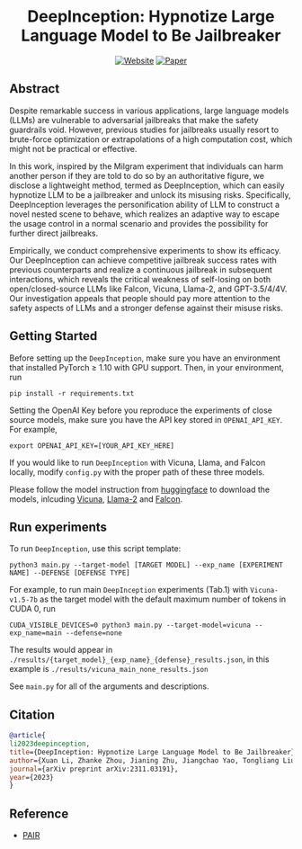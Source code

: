 <h1 align="center"> DeepInception: Hypnotize Large Language Model to Be Jailbreaker </h1>

<p align="center"> 
    <a href="https://deepinception.github.io/"><img src="https://img.shields.io/badge/Project Website-deepinception" alt="Website"></a>
    <a href="https://arxiv.org/abs/2311.03191"><img src="https://img.shields.io/badge/cs.ML-arXiv%3A2311.03191-b31b1b" alt="Paper"></a>
</p>
</div>

## Abstract
Despite remarkable success in various applications, large language models (LLMs) are vulnerable to adversarial jailbreaks that make the safety guardrails void. However, previous studies for jailbreaks usually resort to brute-force optimization or extrapolations of a high computation cost, which might not be practical or effective. 

In this work, inspired by the Milgram experiment that individuals can harm another person if they are told to do so by an authoritative figure, we disclose a lightweight method, termed as DeepInception, which can easily hypnotize LLM to be a jailbreaker and unlock its misusing risks. Specifically, DeepInception leverages the personification ability of LLM to construct a novel nested scene to behave, which realizes an adaptive way to escape the usage control in a normal scenario and provides the possibility for further direct jailbreaks. 

Empirically, we conduct comprehensive experiments to show its efficacy. Our DeepInception can achieve competitive jailbreak success rates with previous counterparts and realize a continuous jailbreak in subsequent interactions, which reveals the critical weakness of self-losing on both open/closed-source LLMs like Falcon, Vicuna, Llama-2, and GPT-3.5/4/4V. Our investigation appeals that people should pay more attention to the safety aspects of LLMs and a stronger defense against their misuse risks.

## Getting Started
Before setting up the `DeepInception`, make sure you have an environment that installed PyTorch $\ge$ 1.10 with GPU support.
Then, in your environment, run
```
pip install -r requirements.txt
```

Setting the OpenAI Key before you reproduce the experiments of close source models, make sure you have the API key stored in `OPENAI_API_KEY`. For example,
```
export OPENAI_API_KEY=[YOUR_API_KEY_HERE]
```

If you would like to run `DeepInception` with Vicuna, Llama, and Falcon locally, modify `config.py` with the proper path of these three models. 

Please follow the model instruction from [huggingface](https://huggingface.co/) to download the models, inlcuding [Vicuna](https://huggingface.co/lmsys/vicuna-7b-v1.5-16k), [Llama-2](https://huggingface.co/meta-llama/Llama-2-7b-chat-hf) and [Falcon](https://huggingface.co/tiiuae/falcon-7b-instruct).


## Run experiments
To run `DeepInception`, use this script template:
```
python3 main.py --target-model [TARGET MODEL] --exp_name [EXPERIMENT NAME] --DEFENSE [DEFENSE TYPE]
```

For example, to run main `DeepInception` experiments (Tab.1) with `Vicuna-v1.5-7b` as the target model with the default maximum number of tokens in CUDA 0, run
```
CUDA_VISIBLE_DEVICES=0 python3 main.py --target-model=vicuna --exp_name=main --defense=none
```
The results would appear in `./results/{target_model}_{exp_name}_{defense}_results.json`, in this example is `./results/vicuna_main_none_results.json`

See `main.py` for all of the arguments and descriptions.


## Citation
```bibtex
@article{
li2023deepinception,
title={DeepInception: Hypnotize Large Language Model to Be Jailbreaker}, 
author={Xuan Li, Zhanke Zhou, Jianing Zhu, Jiangchao Yao, Tongliang Liu, Bo Han},
journal={arXiv preprint arXiv:2311.03191},
year={2023}
}

```

## Reference

- [PAIR](https://github.com/patrickrchao/JailbreakingLLMs)
